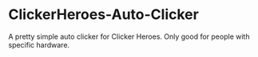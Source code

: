 # ClickerHeroes-Auto-Clicker
A pretty simple auto clicker for Clicker Heroes. Only good for people with specific hardware.
